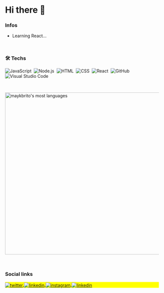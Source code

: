 
<h1> Hi there 👋 </h1>

<h3> Infos </h3>

- Learning React...

<br>

<h3> 🛠 Techs </h3>

![JavaScript](https://img.shields.io/badge/-JavaScript-05122A?style=flat&logo=javascript)&nbsp;
![Node.js](https://img.shields.io/badge/-Node.js-05122A?style=flat&logo=node.js)&nbsp;
![HTML](https://img.shields.io/badge/-HTML-05122A?style=flat&logo=HTML5)&nbsp;
![CSS](https://img.shields.io/badge/-CSS-05122A?style=flat&logo=CSS3&logoColor=1572B6)&nbsp;
![React](https://img.shields.io/badge/-React-05122A?style=flat&logo=react)&nbsp;
![GitHub](https://img.shields.io/badge/-GitHub-05122A?style=flat&logo=github)&nbsp;
![Visual Studio Code](https://img.shields.io/badge/-Visual%20Studio%20Code-05122A?style=flat&logo=visual-studio-code&logoColor=007ACC)&nbsp;

<br>

<p>
  <img width="530em" src="https://github-readme-stats.vercel.app/api/top-langs/?username=LuisFeelipe&layout=compact&theme=vision-friendly-dark" alt="maykbrito's most languages"/>
</p>

<br>

<h3> Social links </h3>

<p align="left" style="background:yellow">
<a href="https://twitter.com" target="_blank">
  <img align="center" src="https://img.shields.io/badge/-Twitter-05122A?style=flat&logo=twitter" alt="twitter"/>  
</a>
<a href="https://linkedin.com/in/" target="_blank">
  <img align="center" src="https://img.shields.io/badge/-Linkedin-05122A?style=flat&logo=linkedin" alt="linkedin"/>
</a>
<a href="https://instagram.com/lfelipe_sf" target="_blank">
 <img align="center" src="https://img.shields.io/badge/-Instagram-05122A?style=flat&logo=instagram" alt="instagram"/>
</a>
<a href="mailto:luisfelipesesf@gmail.com" target="_blank">
  <img align="center" src="https://img.shields.io/badge/-Gmail-05122A?style=flat&logo=Gmail" alt="linkedin"/>
</a>
</p> 
